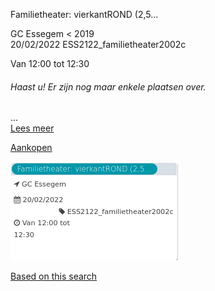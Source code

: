 Familietheater: vierkantROND (2,5...

GC Essegem < 2019  
20/02/2022 ESS2122\_familietheater2002c  

Van 12:00 tot 12:30

  

###### *Haast u! Er zijn nog maar enkele plaatsen over.*

  

...  
[Lees meer](https://tickets.vgc.be/activity/subscribe/ESS2122_familietheater2002c)

[Aankopen](https://tickets.vgc.be/ticketingActivity/subscribe/ESS2122_familietheater2002c)

![](73485.png)

[Based on this search](https://tickets.vgc.be/activity/index?&vrijeplaatsen=1&Age%5B%5D=3%2C5&entity=109)